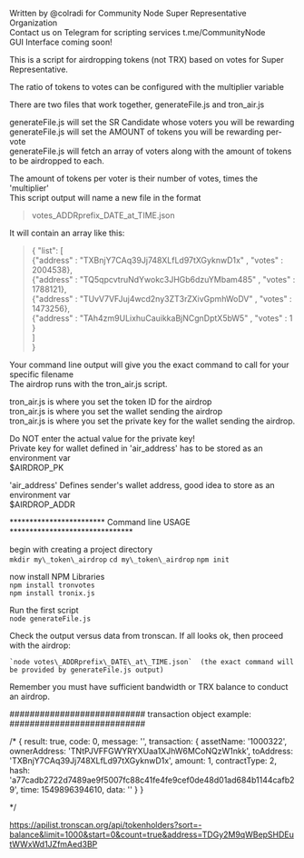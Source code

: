 Written by @colradi for Community Node Super Representative Organization  
Contact us on Telegram for scripting services t.me/CommunityNode  
GUI Interface coming soon!

This is a script for airdropping tokens (not TRX) based on votes for Super Representative.

The ratio of tokens to votes can be configured with the multiplier variable

There are two files that work together, generateFile.js and tron\_air.js

generateFile.js will set the SR Candidate whose voters you will be rewarding  
generateFile.js will set the AMOUNT of tokens you will be rewarding per-vote  
generateFile.js will fetch an array of voters along with the amount of tokens to be airdropped to each.

The amount of tokens per voter is their number of votes, times the 'multiplier'  
This script output will name a new file in the format  

>  votes\_ADDRprefix\_DATE\_at\_TIME.json

It will contain an array like this:

	
> { "list":  [  
> 		{"address" : "TXBnjY7CAq39Jj748XLfLd97tXGyknwD1x" , "votes" : 2004538},  
> 		{"address" : "TQ5qpcvtruNdYwokc3JHGb6dzuYMbam485" , "votes" : 1788121},  
> 		{"address" : "TUvV7VFJuj4wcd2ny3ZT3rZXivGpmhWoDV" , "votes" : 1473256},  
> 		{"address" : "TAh4zm9ULixhuCauikkaBjNCgnDptX5bW5" , "votes" : 1  }    
> 		]  
> }


Your command line output will give you the exact command to call for your specific filename  
The airdrop runs with the tron\_air.js script.

tron\_air.js is where you set the token ID for the airdrop  
tron\_air.js is where you set the wallet sending the airdrop   
tron\_air.js is where you set the private key for the wallet sending the airdrop.

Do NOT enter the actual value for the private key!   
Private key for wallet defined in 'air_address' has to be stored as an environment var  
$AIRDROP\_PK  

'air_address' Defines sender's wallet address, good idea to store as an environment var  
$AIRDROP\_ADDR  


************************ Command line  USAGE    *******************************


begin with creating a project directory  
    `mkdir my\_token\_airdrop`
    `cd my\_token\_airdrop`
    `npm init`

now install NPM Libraries  
    `npm install tronvotes`  
    `npm install tronix.js`

Run the first script  
    `node generateFile.js`

Check the output versus data from tronscan. If all looks ok, then proceed with the airdrop:

    `node votes\_ADDRprefix\_DATE\_at\_TIME.json`  (the exact command will be provided by generateFile.js output)

Remember you must have sufficient bandwidth or TRX balance to conduct an airdrop.




########################### transaction object example: ########################### 

/*
{ result: true,
  code: 0,
  message: '',
  transaction:
   { assetName: '1000322',
     ownerAddress: 'TNtPJVFFGWYRYXUaa1XJhW6MCoNQzW1nkk',
     toAddress: 'TXBnjY7CAq39Jj748XLfLd97tXGyknwD1x',
     amount: 1,
     contractType: 2,
     hash: 'a77cadb2722d7489ae9f5007fc88c41fe4fe9cef0de48d01ad684b1144cafb29',
     time: 1549896394610,
     data: '' } }

*/










https://apilist.tronscan.org/api/tokenholders?sort=-balance&limit=1000&start=0&count=true&address=TDGy2M9qWBepSHDEutWWxWd1JZfmAed3BP


